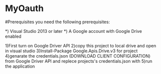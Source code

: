 # MyOauth

#Prerequisites
you need the following prerequisites:

*) Visual Studio 2013 or later
*) A Google account with Google Drive enabled

1)First turn on Google Driver API
2)copy this project to local drive and open in visual studio
3)Install-Package Google.Apis.Drive.v3 for project
4)genarate the credentials.json (DOWNLOAD CLIENT CONFIGURATION) from Google Driver API and replece projects's credentials.json with 
5)run the application 


